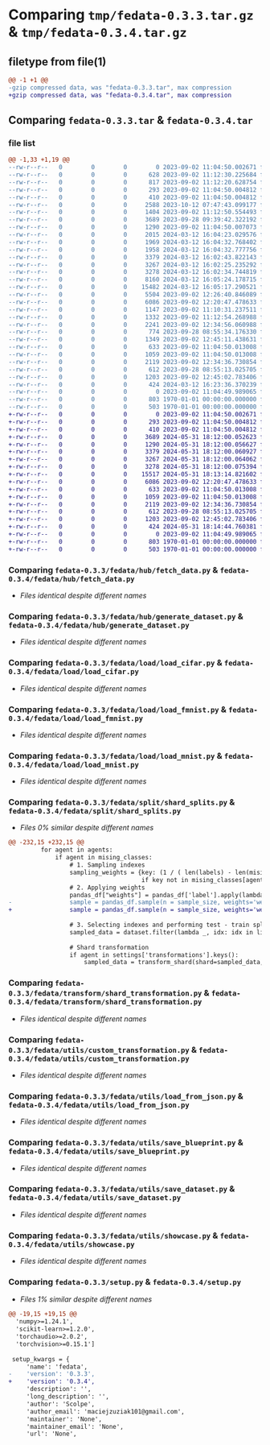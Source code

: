 # Comparing `tmp/fedata-0.3.3.tar.gz` & `tmp/fedata-0.3.4.tar.gz`

## filetype from file(1)

```diff
@@ -1 +1 @@
-gzip compressed data, was "fedata-0.3.3.tar", max compression
+gzip compressed data, was "fedata-0.3.4.tar", max compression
```

## Comparing `fedata-0.3.3.tar` & `fedata-0.3.4.tar`

### file list

```diff
@@ -1,33 +1,19 @@
--rw-r--r--   0        0        0        0 2023-09-02 11:04:50.002671 fedata-0.3.3/fedata/__init__.py
--rw-r--r--   0        0        0      628 2023-09-02 11:12:30.225684 fedata-0.3.3/fedata/exceptions/__pycache__/fetchdataexceptions.cpython-310.pyc
--rw-r--r--   0        0        0      817 2023-09-02 11:12:20.628754 fedata-0.3.3/fedata/exceptions/__pycache__/generateexceptions.cpython-310.pyc
--rw-r--r--   0        0        0      293 2023-09-02 11:04:50.004812 fedata-0.3.3/fedata/exceptions/fetchdataexceptions.py
--rw-r--r--   0        0        0      410 2023-09-02 11:04:50.004812 fedata-0.3.3/fedata/exceptions/generateexceptions.py
--rw-r--r--   0        0        0     2588 2023-10-12 07:47:43.099177 fedata-0.3.3/fedata/hub/__pycache__/fetch_data.cpython-310.pyc
--rw-r--r--   0        0        0     1404 2023-09-02 11:12:50.554493 fedata-0.3.3/fedata/hub/__pycache__/generate_dataset.cpython-310.pyc
--rw-r--r--   0        0        0     3689 2023-09-28 09:39:42.322192 fedata-0.3.3/fedata/hub/fetch_data.py
--rw-r--r--   0        0        0     1290 2023-09-02 11:04:50.007073 fedata-0.3.3/fedata/hub/generate_dataset.py
--rw-r--r--   0        0        0     2015 2024-03-12 16:04:23.029576 fedata-0.3.3/fedata/load/__pycache__/load_cifar.cpython-310.pyc
--rw-r--r--   0        0        0     1969 2024-03-12 16:04:32.768402 fedata-0.3.3/fedata/load/__pycache__/load_fmnist.cpython-310.pyc
--rw-r--r--   0        0        0     1958 2024-03-12 16:04:32.777756 fedata-0.3.3/fedata/load/__pycache__/load_mnist.cpython-310.pyc
--rw-r--r--   0        0        0     3379 2024-03-12 16:02:43.822143 fedata-0.3.3/fedata/load/load_cifar.py
--rw-r--r--   0        0        0     3267 2024-03-12 16:02:25.235292 fedata-0.3.3/fedata/load/load_fmnist.py
--rw-r--r--   0        0        0     3278 2024-03-12 16:02:34.744819 fedata-0.3.3/fedata/load/load_mnist.py
--rw-r--r--   0        0        0     8160 2024-03-12 16:05:24.178715 fedata-0.3.3/fedata/split/__pycache__/shard_splits.cpython-310.pyc
--rw-r--r--   0        0        0    15482 2024-03-12 16:05:17.290521 fedata-0.3.3/fedata/split/shard_splits.py
--rw-r--r--   0        0        0     5504 2023-09-02 12:26:40.846089 fedata-0.3.3/fedata/transform/__pycache__/shard_transformation.cpython-310.pyc
--rw-r--r--   0        0        0     6086 2023-09-02 12:20:47.478633 fedata-0.3.3/fedata/transform/shard_transformation.py
--rw-r--r--   0        0        0     1147 2023-09-02 11:10:31.237511 fedata-0.3.3/fedata/utils/__pycache__/custom_transformation.cpython-310.pyc
--rw-r--r--   0        0        0     1332 2023-09-02 11:12:54.268988 fedata-0.3.3/fedata/utils/__pycache__/load_from_json.cpython-310.pyc
--rw-r--r--   0        0        0     2241 2023-09-02 12:34:56.060988 fedata-0.3.3/fedata/utils/__pycache__/save_blueprint.cpython-310.pyc
--rw-r--r--   0        0        0      774 2023-09-28 08:55:34.176330 fedata-0.3.3/fedata/utils/__pycache__/save_dataset.cpython-310.pyc
--rw-r--r--   0        0        0     1349 2023-09-02 12:45:11.438631 fedata-0.3.3/fedata/utils/__pycache__/showcase.cpython-310.pyc
--rw-r--r--   0        0        0      633 2023-09-02 11:04:50.013008 fedata-0.3.3/fedata/utils/custom_transformation.py
--rw-r--r--   0        0        0     1059 2023-09-02 11:04:50.013008 fedata-0.3.3/fedata/utils/load_from_json.py
--rw-r--r--   0        0        0     2119 2023-09-02 12:34:36.730854 fedata-0.3.3/fedata/utils/save_blueprint.py
--rw-r--r--   0        0        0      612 2023-09-28 08:55:13.025705 fedata-0.3.3/fedata/utils/save_dataset.py
--rw-r--r--   0        0        0     1203 2023-09-02 12:45:02.783406 fedata-0.3.3/fedata/utils/showcase.py
--rw-r--r--   0        0        0      424 2024-03-12 16:23:36.370239 fedata-0.3.3/pyproject.toml
--rw-r--r--   0        0        0        0 2023-09-02 11:04:49.989065 fedata-0.3.3/README.md
--rw-r--r--   0        0        0      803 1970-01-01 00:00:00.000000 fedata-0.3.3/setup.py
--rw-r--r--   0        0        0      503 1970-01-01 00:00:00.000000 fedata-0.3.3/PKG-INFO
+-rw-r--r--   0        0        0        0 2023-09-02 11:04:50.002671 fedata-0.3.4/fedata/__init__.py
+-rw-r--r--   0        0        0      293 2023-09-02 11:04:50.004812 fedata-0.3.4/fedata/exceptions/fetchdataexceptions.py
+-rw-r--r--   0        0        0      410 2023-09-02 11:04:50.004812 fedata-0.3.4/fedata/exceptions/generateexceptions.py
+-rw-r--r--   0        0        0     3689 2024-05-31 18:12:00.052623 fedata-0.3.4/fedata/hub/fetch_data.py
+-rw-r--r--   0        0        0     1290 2024-05-31 18:12:00.056627 fedata-0.3.4/fedata/hub/generate_dataset.py
+-rw-r--r--   0        0        0     3379 2024-05-31 18:12:00.060927 fedata-0.3.4/fedata/load/load_cifar.py
+-rw-r--r--   0        0        0     3267 2024-05-31 18:12:00.064062 fedata-0.3.4/fedata/load/load_fmnist.py
+-rw-r--r--   0        0        0     3278 2024-05-31 18:12:00.075394 fedata-0.3.4/fedata/load/load_mnist.py
+-rw-r--r--   0        0        0    15517 2024-05-31 18:13:14.821602 fedata-0.3.4/fedata/split/shard_splits.py
+-rw-r--r--   0        0        0     6086 2023-09-02 12:20:47.478633 fedata-0.3.4/fedata/transform/shard_transformation.py
+-rw-r--r--   0        0        0      633 2023-09-02 11:04:50.013008 fedata-0.3.4/fedata/utils/custom_transformation.py
+-rw-r--r--   0        0        0     1059 2023-09-02 11:04:50.013008 fedata-0.3.4/fedata/utils/load_from_json.py
+-rw-r--r--   0        0        0     2119 2023-09-02 12:34:36.730854 fedata-0.3.4/fedata/utils/save_blueprint.py
+-rw-r--r--   0        0        0      612 2023-09-28 08:55:13.025705 fedata-0.3.4/fedata/utils/save_dataset.py
+-rw-r--r--   0        0        0     1203 2023-09-02 12:45:02.783406 fedata-0.3.4/fedata/utils/showcase.py
+-rw-r--r--   0        0        0      424 2024-05-31 18:14:44.760381 fedata-0.3.4/pyproject.toml
+-rw-r--r--   0        0        0        0 2023-09-02 11:04:49.989065 fedata-0.3.4/README.md
+-rw-r--r--   0        0        0      803 1970-01-01 00:00:00.000000 fedata-0.3.4/setup.py
+-rw-r--r--   0        0        0      503 1970-01-01 00:00:00.000000 fedata-0.3.4/PKG-INFO
```

### Comparing `fedata-0.3.3/fedata/hub/fetch_data.py` & `fedata-0.3.4/fedata/hub/fetch_data.py`

 * *Files identical despite different names*

### Comparing `fedata-0.3.3/fedata/hub/generate_dataset.py` & `fedata-0.3.4/fedata/hub/generate_dataset.py`

 * *Files identical despite different names*

### Comparing `fedata-0.3.3/fedata/load/load_cifar.py` & `fedata-0.3.4/fedata/load/load_cifar.py`

 * *Files identical despite different names*

### Comparing `fedata-0.3.3/fedata/load/load_fmnist.py` & `fedata-0.3.4/fedata/load/load_fmnist.py`

 * *Files identical despite different names*

### Comparing `fedata-0.3.3/fedata/load/load_mnist.py` & `fedata-0.3.4/fedata/load/load_mnist.py`

 * *Files identical despite different names*

### Comparing `fedata-0.3.3/fedata/split/shard_splits.py` & `fedata-0.3.4/fedata/split/shard_splits.py`

 * *Files 0% similar despite different names*

```diff
@@ -232,15 +232,15 @@
         for agent in agents:
             if agent in mising_classes:
                 # 1. Sampling indexes
                 sampling_weights = {key: (1 / ( len(labels) - len(mising_classes[agent] )))
                                     if key not in mising_classes[agent] else 0 for key in labels}                
                 # 2. Applying weights
                 pandas_df["weights"] = pandas_df['label'].apply(lambda x: sampling_weights[x])
-                sample = pandas_df.sample(n = sample_size, weights='weights', random_state=42)
+                sample = pandas_df.sample(n = sample_size, weights='weights', random_state=42, replace=settings['allow_replace'])
                 
                 # 3. Selecting indexes and performing test - train split.
                 sampled_data = dataset.filter(lambda _, idx: idx in list(sample.index), with_indices=True)
                 
                 # Shard transformation
                 if agent in settings['transformations'].keys():
                     sampled_data = transform_shard(shard=sampled_data,
```

### Comparing `fedata-0.3.3/fedata/transform/shard_transformation.py` & `fedata-0.3.4/fedata/transform/shard_transformation.py`

 * *Files identical despite different names*

### Comparing `fedata-0.3.3/fedata/utils/custom_transformation.py` & `fedata-0.3.4/fedata/utils/custom_transformation.py`

 * *Files identical despite different names*

### Comparing `fedata-0.3.3/fedata/utils/load_from_json.py` & `fedata-0.3.4/fedata/utils/load_from_json.py`

 * *Files identical despite different names*

### Comparing `fedata-0.3.3/fedata/utils/save_blueprint.py` & `fedata-0.3.4/fedata/utils/save_blueprint.py`

 * *Files identical despite different names*

### Comparing `fedata-0.3.3/fedata/utils/save_dataset.py` & `fedata-0.3.4/fedata/utils/save_dataset.py`

 * *Files identical despite different names*

### Comparing `fedata-0.3.3/fedata/utils/showcase.py` & `fedata-0.3.4/fedata/utils/showcase.py`

 * *Files identical despite different names*

### Comparing `fedata-0.3.3/setup.py` & `fedata-0.3.4/setup.py`

 * *Files 1% similar despite different names*

```diff
@@ -19,15 +19,15 @@
  'numpy>=1.24.1',
  'scikit-learn>=1.2.0',
  'torchaudio>=2.0.2',
  'torchvision>=0.15.1']
 
 setup_kwargs = {
     'name': 'fedata',
-    'version': '0.3.3',
+    'version': '0.3.4',
     'description': '',
     'long_description': '',
     'author': 'Scolpe',
     'author_email': 'maciejzuziak101@gmail.com',
     'maintainer': 'None',
     'maintainer_email': 'None',
     'url': 'None',
```

